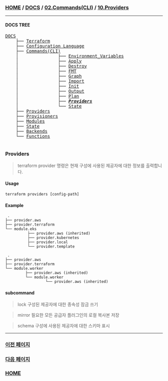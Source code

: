 ### [HOME](https://github.com/YGCHO-repo/Terraform/blob/main/README.md) / [DOCS](https://github.com/YGCHO-repo/Terraform/blob/main/DOCS/README.md) / [02.Commands(CLI)](<https://github.com/YGCHO-repo/Terraform/blob/main/DOCS/02_Commands(CLI)/README.md>) / [10.Providers](<https://github.com/YGCHO-repo/Terraform/blob/main/DOCS/02_Commands(CLI)/10_Providers/README.md>)

---

#### DOCS TREE

<pre>
<a href = "https://github.com/YGCHO-repo/Terraform/blob/main/DOCS/README.md">DOCS</a>
    ├── <a href = "https://github.com/YGCHO-repo/Terraform/blob/main/DOCS/00_Terraform/README.md">Terraform</a>
    ├── <a href = "https://github.com/YGCHO-repo/Terraform/blob/main/DOCS/01_Configuration_Language/README.md">Configuration Language</a>
    ├── <a href = "https://github.com/YGCHO-repo/Terraform/blob/main/DOCS/02_Commands(CLI)/README.md">Commands(CLI)</a>
    │               ├── <a href = "https://github.com/YGCHO-repo/Terraform/blob/main/DOCS/02_Commands(CLI)/01_Environment_Variables/README.md">Environment_Variables</a>
    │               ├── <a href = "https://github.com/YGCHO-repo/Terraform/blob/main/DOCS/02_Commands(CLI)/02_Apply/README.md">Apply</a>
    │               ├── <a href = "https://github.com/YGCHO-repo/Terraform/blob/main/DOCS/02_Commands(CLI)/03_Destroy/README.md">Destroy</a>
    │               ├── <a href = "https://github.com/YGCHO-repo/Terraform/blob/main/DOCS/02_Commands(CLI)/04_FMT/README.md">FMT</a>
    │               ├── <a href = "https://github.com/YGCHO-repo/Terraform/blob/main/DOCS/02_Commands(CLI)/05_Graph/README.md">Graph</a>
    │               ├── <a href = "https://github.com/YGCHO-repo/Terraform/blob/main/DOCS/02_Commands(CLI)/06_Import/README.md">Import</a>
    │               ├── <a href = "https://github.com/YGCHO-repo/Terraform/blob/main/DOCS/02_Commands(CLI)/07_Init/README.md">Init</a>
    │               ├── <a href = "https://github.com/YGCHO-repo/Terraform/blob/main/DOCS/02_Commands(CLI)/08_Output/README.md">Output</a>
    │               ├── <a href = "https://github.com/YGCHO-repo/Terraform/blob/main/DOCS/02_Commands(CLI)/09_Plan/README.md">Plan</a>
    │               ├── <i><b><a href = "https://github.com/YGCHO-repo/Terraform/blob/main/DOCS/02_Commands(CLI)/10_Providers/README.md">Providers</a></b></i>
    │               └── <a href = "https://github.com/YGCHO-repo/Terraform/blob/main/DOCS/02_Commands(CLI)/11_State/README.md">State</a>
    ├── <a href = "https://github.com/YGCHO-repo/Terraform/blob/main/DOCS/03_Providers/README.md">Providers</a>
    ├── <a href = "https://github.com/YGCHO-repo/Terraform/blob/main/DOCS/04_Provisioners/README.md">Provisioners</a>
    ├── <a href = "https://github.com/YGCHO-repo/Terraform/blob/main/DOCS/05_Modules/README.md">Modules</a>
    ├── <a href = "https://github.com/YGCHO-repo/Terraform/blob/main/DOCS/06_State/README.md">State</a>
    ├── <a href = "https://github.com/YGCHO-repo/Terraform/blob/main/DOCS/07_Backends/README.md">Backends</a>
    └── <a href = "https://github.com/YGCHO-repo/Terraform/blob/main/DOCS/08_Functions/README.md">Functions</a>

</pre>

### Providers

> terraform provider 명령은 현재 구성에 사용된 제공자에 대한 정보를 출력합니다.

#### Usage

```
terraform providers [config-path]
```

#### Example

```
 .
├── provider.aws
├── provider.terraform
└── module.eks
          ├── provider.aws (inherited)
          ├── provider.kubernetes
          ├── provider.local
          └── provider.template
```

```
 .
├── provider.aws
├── provider.terraform
└── module.worker
         ├── provider.aws (inherited)
         └── module.worker
                  └── provider.aws (inherited)
```

#### subcommand

> lock 구성된 제공자에 대한 종속성 잠금 쓰기

> mirror 필요한 모든 공급자 플러그인의 로컬 복사본 저장

> schema 구성에 사용된 제공자에 대한 스키마 표시

---

### [이전 페이지](<https://github.com/YGCHO-repo/Terraform/blob/main/DOCS/02_Commands(CLI)/09_Plan/README.md>)

### [다음 페이지](<https://github.com/YGCHO-repo/Terraform/blob/main/DOCS/02_Commands(CLI)/11_State/README.md>)

### [HOME](https://github.com/YGCHO-repo/Terraform/blob/main/README.md)
